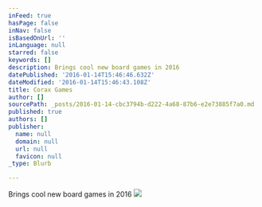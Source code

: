 ```yaml
---
inFeed: true
hasPage: false
inNav: false
isBasedOnUrl: ''
inLanguage: null
starred: false
keywords: []
description: Brings cool new board games in 2016
datePublished: '2016-01-14T15:46:46.632Z'
dateModified: '2016-01-14T15:46:43.108Z'
title: Corax Games
author: []
sourcePath: _posts/2016-01-14-cbc3794b-d222-4a68-87b6-e2e73885f7a0.md
published: true
authors: []
publisher:
  name: null
  domain: null
  url: null
  favicon: null
_type: Blurb

---
```

Brings cool new board games in 2016
![](https://s3-us-west-2.amazonaws.com/the-grid-img/p/dd0882b9eddc09975b3869808813b98b2e0db6b4.jpg)